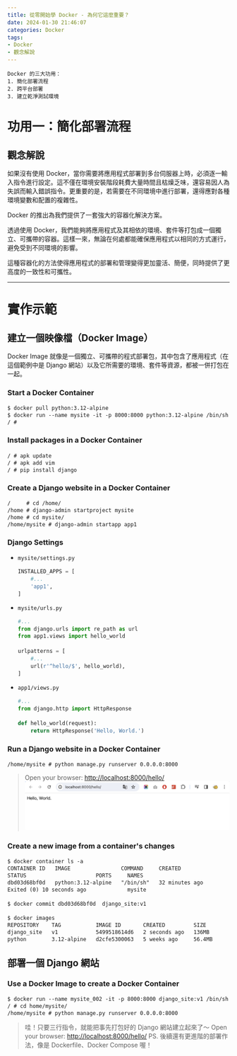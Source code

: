 ```yaml
---
title: 從零開始學 Docker - 為何它這麼重要？
date: 2024-01-30 21:46:07
categories: Docker
tags: 
- Docker
- 觀念解說
---
```


```
Docker 的三大功用：
1. 簡化部署流程
2. 跨平台部署
3. 建立乾淨測試環境
```

# 功用一：簡化部署流程

## 觀念解說
如果沒有使用 Docker，當你需要將應用程式部署到多台伺服器上時，必須逐一輸入指令進行設定。這不僅在環境安裝階段耗費大量時間且枯燥乏味，還容易因人為失誤而輸入錯誤指令。更重要的是，若需要在不同環境中進行部署，還得應對各種環境變數和配置的複雜性。

Docker 的推出為我們提供了一套強大的容器化解決方案。

透過使用 Docker，我們能夠將應用程式及其相依的環境、套件等打包成一個獨立、可攜帶的容器。這樣一來，無論在何處都能確保應用程式以相同的方式運行，避免受到不同環境的影響。

這種容器化的方法使得應用程式的部署和管理變得更加靈活、簡便，同時提供了更高度的一致性和可攜性。

---
# 實作示範

## 建立一個映像檔（Docker Image）
Docker Image 就像是一個獨立、可攜帶的程式部署包，其中包含了應用程式（在這個範例中是 Django 網站）以及它所需要的環境、套件等資源，都被一併打包在一起。

### Start a Docker Container
```shell
$ docker pull python:3.12-alpine
$ docker run --name mysite -it -p 8000:8000 python:3.12-alpine /bin/sh
/ #
```

### Install packages in a Docker Container
```shell
/ # apk update
/ # apk add vim
/ # pip install django
```

### Create a Django website in a Docker Container
```shell
/     # cd /home/
/home # django-admin startproject mysite
/home # cd mysite/
/home/mysite # django-admin startapp app1
```

### Django Settings
- `mysite/settings.py`
	```python
	INSTALLED_APPS = [
        #...
        'app1',
	]
	```
- `mysite/urls.py`
	```python
	#...
	from django.urls import re_path as url
	from app1.views import hello_world

	urlpatterns = [
        #...
        url(r'^hello/$', hello_world),
	]
	```
- `app1/views.py`
	```python
	#...
	from django.http import HttpResponse

	def hello_world(request):
        return HttpResponse('Hello, World.')
	```

### Run a Django website in a Docker Container
```shell
/home/mysite # python manage.py runserver 0.0.0.0:8000
```

> Open your browser: [http://localhost:8000/hello/](http://localhost:8000/hello/)
> ![Hello, World.](從零開始學-Docker-為何它這麼重要？/hello_world.jpg)

### Create a new image from a container's changes
```shell
$ docker container ls -a
CONTAINER ID   IMAGE                COMMAND     CREATED          STATUS                      PORTS     NAMES
dbd03d68bf0d   python:3.12-alpine   "/bin/sh"   32 minutes ago   Exited (0) 10 seconds ago             mysite

$ docker commit dbd03d68bf0d  django_site:v1

$ docker images
REPOSITORY    TAG           IMAGE ID       CREATED         SIZE
django_site   v1            5499518614d6   2 seconds ago   136MB
python        3.12-alpine   d2cfe5300063   5 weeks ago     56.4MB
```

## 部署一個 Django 網站

### Use a Docker Image to create a Docker Container
```shell
$ docker run --name mysite_002 -it -p 8000:8000 django_site:v1 /bin/sh
/ # cd home/mysite/
/home/mysite # python manage.py runserver 0.0.0.0:8000
```

> 哇！只要三行指令，就能把事先打包好的 Django 網站建立起來了～
> Open your browser: [http://localhost:8000/hello/](http://localhost:8000/hello/)
> PS. 後續還有更進階的部署作法，像是 Dockerfile、Docker Compose 喔！
